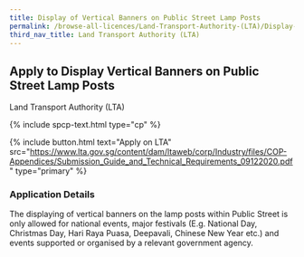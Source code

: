 ```yaml
---
title: Display of Vertical Banners on Public Street Lamp Posts
permalink: /browse-all-licences/Land-Transport-Authority-(LTA)/Display-of-Vertical-Banners-on-Public-Street-Lamp-Posts
third_nav_title: Land Transport Authority (LTA)
---
```


## Apply to Display Vertical Banners on Public Street Lamp Posts

Land Transport Authority (LTA)

{% include spcp-text.html type="cp" %}

{% include button.html text="Apply on LTA" src="https://www.lta.gov.sg/content/dam/ltaweb/corp/Industry/files/COP-Appendices/Submission_Guide_and_Technical_Requirements_09122020.pdf" type="primary" %}

### Application Details

<p>The displaying of vertical banners on the lamp posts within Public Street is only allowed for national events, major festivals (E.g. National Day, Christmas Day, Hari Raya Puasa, Deepavali, Chinese New Year etc.) and events supported or organised by a relevant government agency.</p>

